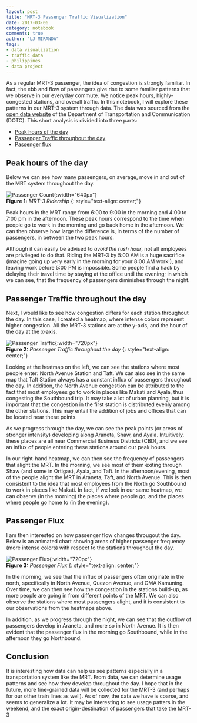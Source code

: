 ```yaml
---
layout: post
title: "MRT-3 Passenger Traffic Visualization"
date: 2017-03-06
category: notebook
comments: true
author: "LJ MIRANDA"
tags:
- data visualization
- traffic data
- philippines
- data project
---
```


As a regular MRT-3 passenger, the idea of congestion is strongly familiar. In fact, the ebb and flow
of passengers give rise to some familiar patterns that we observe in our everyday commute. We notice
peak hours, highly-congested stations, and overall traffic. In this notebook, I will explore these
patterns in our MRT-3 system through data<!--more-->. The data was sourced from the
[open data website](http://dotr.gov.ph/) of the Department of Transportation
and Communication (DOTC). This short analysis is divided into three parts:

- [Peak hours of the day](#peak-hours-of-the-day)
- [Passenger Traffic throughout the day](#station)
- [Passenger flux](#passenger-flux)

## Peak hours of the day
Below we can see how many passengers, on average, move in and out of the MRT system throughout the
day.

![Passenger Count](/assets/png/mrt/ridership.png){:width="640px"}  
__Figure 1:__ _MRT-3 Ridership_
{: style="text-align: center;"}

Peak hours in the MRT range from 6:00 to 9:00 in the morning and 4:00 to 7:00 pm in the afternoon.
These peak hours correspond to the time when people go to work in the morning and go back home in
the afternoon. We can then observe how large the difference is, in terms of the number of passengers,
in between the two peak hours.

Although it can easily be advised to _avoid the rush hour_, not all employees are privileged to do
that. Riding the MRT-3 by 5:00 AM is a huge sacrifice (imagine going up very early in the morning
for your 8:00 AM work!), and leaving work before 5:00 PM is impossible. Some people find a hack by
delaying their travel time by staying at the office until the evening; in which we can see, that the
frequency of passengers diminishes through the night. 

##  <a name="station"></a> Passenger Traffic throughout the day
Next, I would like to see how congestion differs for each station throughout the day. In this case,
I created a heatmap, where intense colors represent higher congestion. All the MRT-3 stations are at
the y-axis, and the hour of the day at the x-axis.

![Passenger Traffic](/assets/png/mrt/passenger-traffic-01.png){:width="720px"}  
__Figure 2:__ _Passenger Traffic throughout the day_
{: style="text-align: center;"}

Looking at the heatmap on the left, we can see the stations where most people enter: North Avenue
Station and Taft. We can also see in the same map that Taft Station always has a constant influx of
passengers throughout the day. In addition, the North Avenue congestion can be attributed to the
fact that most employees go to work in places like Makati and Ayala, thus congesting the Southbound
trip. It may take a lot of urban planning, but it is important that the congestion in the first
station is distributed evenly among the other stations. This may entail the addition of jobs and
offices that can be located near these points.

As we progress through the day, we can see the peak points (or areas of stronger intensity)
developing along Araneta, Shaw, and Ayala. Intuitively, these places are all near Commercial
Business Districts (CBD), and we see an influx of people entering these stations around our
peak hours.

In our right-hand heatmap, we can then see the frequency of passengers that alight the MRT. In the
morning, we see most of them exiting through Shaw (and some in Ortigas), Ayala, and Taft. In the
afternoon/evening, most of the people alight the MRT in Araneta, Taft, and North Avenue. This is
then consistent to the idea that most employees from the North go Southbound to work in places like
Makati. In fact, if we look in our same heatmap, we can observe (in the morning) the places where
people go, and the places where people go home to (in the evening). 

## Passenger Flux
I am then interested on how passenger flow changes througout the day. Below is an animated chart
showing areas of higher passenger frequency (more intense colors) with respect to the stations
throughout the day.

![Passenger Flux](/assets/png/mrt/flux.gif){:width="720px"}  
__Figure 3:__ _Passenger Flux_
{: style="text-align: center;"}

In the morning, we see that the influx of passengers often originate in the north, specifically in
North Avenue, Quezon Avenue, and GMA Kamuning. Over time, we can then see how the congestion in the
stations build-up, as more people are going in from different points of the MRT. We can also observe
the stations where most passengers alight, and it is consistent to our observations from the heatmaps
above.

In addition, as we progress through the night, we can see that the outflow of passengers develop in
Araneta, and more so in North Avenue. It is then evident that the passenger flux in the morning go
Southbound, while in the afternoon they go Northbound.

## Conclusion
It is interesting how data can help us see patterns especially in a transportation system like the
MRT. From data, we can determine usage patterns and see how they develop throughout the day. I hope
that in the future, more fine-grained data will be collected for the MRT-3 (and perhaps for our
other train lines as well). As of now, the data we have is coarse, and seems to generalize a lot.
It may be interesting to see usage patters in the weekend, and the exact origin-destination of
passengers that take the MRT-3
